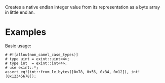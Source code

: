 Creates a native endian integer value from its representation as a byte array in little endian.

# Examples

Basic usage:

```
# #![allow(non_camel_case_types)]
# type uint = exint::uint<4>;
# type int  = exint::int<4>;
# use exint::*;
assert_eq!(int::from_le_bytes([0x78, 0x56, 0x34, 0x12]), int!(0x12345678));
```
